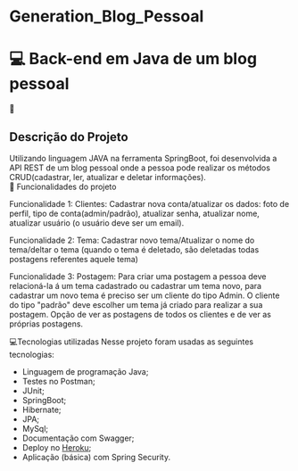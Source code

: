 # Generation_Blog_Pessoal

<h1>💻 Back-end em Java de um blog pessoal</h1>

📌 <h2>Descrição do Projeto</h2>

Utilizando linguagem JAVA na ferramenta SpringBoot, foi desenvolvida a API REST de um blog pessoal onde a pessoa pode realizar os métodos CRUD(cadastrar, ler, atualizar e deletar informações).
<br>
🔨 Funcionalidades do projeto



Funcionalidade 1: Clientes: Cadastrar nova conta/atualizar os dados: foto de perfil, tipo de conta(admin/padrão), atualizar senha, atualizar nome, atualizar usuário (o usuário deve ser um email).


Funcionalidade 2: Tema: Cadastrar novo tema/Atualizar o nome do tema/deltar o tema (quando o tema é deletado, são deletadas todas postagens referentes aquele tema) 

Funcionalidade 3: Postagem: Para criar uma postagem a pessoa deve relacioná-la á um tema cadastrado ou cadastrar um tema novo, para cadastrar um novo tema é preciso ser um cliente do tipo Admin. O cliente do tipo "padrão" deve escolher um tema já criado para realizar a sua postagem. Opção de ver as postagens de todos os clientes e de ver as próprias postagens.

💻Tecnologias utilizadas
Nesse projeto foram usadas as seguintes tecnologias:

- Linguagem de programação Java;
- Testes no Postman;
- JUnit;
- SpringBoot;
- Hibernate;
- JPA;
- MySql;
- Documentação com Swagger;
- Deploy no [Heroku](https://dinisialtda.herokuapp.com/swagger-ui/index.html#/);
- Aplicação (básica) com Spring Security.
